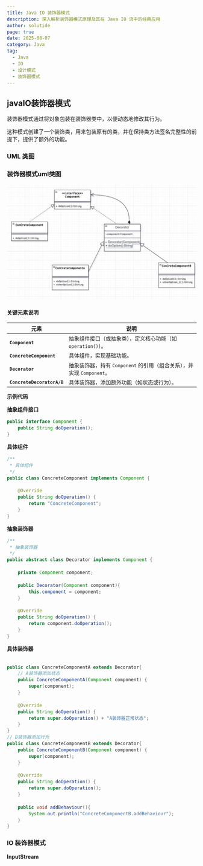 ```yaml
---
title: Java IO 装饰器模式
description: 深入解析装饰器模式原理及其在 Java IO 流中的经典应用
author: solutide
page: true
date: 2025-08-07
category: Java
tag:
  - Java
  - IO
  - 设计模式
  - 装饰器模式
---
```

## javaIO装饰器模式

装饰器模式通过将对象包装在装饰器类中，以便动态地修改其行为。

这种模式创建了一个装饰类，用来包装原有的类，并在保持类方法签名完整性的前提下，提供了额外的功能。

### UML 类图

### 装饰器模式uml类图

![装饰器uml](../public/装饰器模式uml类图.jpg)

#### **关键元素说明**

| 元素                               | 说明                                                                      |
| ---------------------------------- | ------------------------------------------------------------------------- |
| **`Component`**            | 抽象组件接口（或抽象类），定义核心功能（如 `operation()`）。            |
| **`ConcreteComponent`**    | 具体组件，实现基础功能。                                                  |
| **`Decorator`**            | 抽象装饰器，持有 `Component` 的引用（组合关系），并实现 `Component`。 |
| **`ConcreteDecoratorA/B`** | 具体装饰器，添加额外功能（如状态或行为）。                                |

**示例代码**

**抽象组件接口**

```java
public interface Component {
    public String doOperation();
}

```

**具体组件**

```java
/**
 * 具体组件
 */
public class ConcreteComponent implements Component {

    @Override
    public String doOperation() {
        return "ConcreteComponent";
    }
}
```

**抽象装饰器**

```java
/**
 * 抽象装饰器
 */
public abstract class Decorator implements Component {

    private Component component;

    public Decorator(Component component){
        this.component = component;
    }

    @Override
    public String doOperation() {
        return component.doOperation();
    }
}
```

**具体装饰器**

```java

public class ConcreteComponentA extends Decorator{
    // A装饰器添加状态
    public ConcreteComponentA(Component component) {
        super(component);
    }

    @Override
    public String doOperation() {
        return super.doOperation() + "A装饰器正常状态";
    }
}
// B装饰器添加行为
public class ConcreteComponentB extends Decorator{
    public ConcreteComponentB(Component component) {
        super(component);
    }

    @Override
    public String doOperation() {
        return super.doOperation();
    }

    public void addBehaviour(){
        System.out.println("ConcreteComponentB.addBehaviour");
    }
}
```
### IO 装饰器模式

**InputStream**


